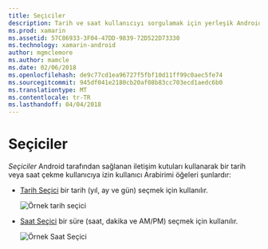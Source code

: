 ```yaml
---
title: Seçiciler
description: Tarih ve saat kullanıcıyı sorgulamak için yerleşik Android iletişim kutuları kullanma
ms.prod: xamarin
ms.assetid: 57C86933-3F04-47DD-9839-72D522D73330
ms.technology: xamarin-android
author: mgmclemore
ms.author: mamcle
ms.date: 02/06/2018
ms.openlocfilehash: de9c77cd1ea96727f5fbf10d11ff99c0aec5fe74
ms.sourcegitcommit: 945df041e2180cb20af08b83cc703ecd1aedc6b0
ms.translationtype: MT
ms.contentlocale: tr-TR
ms.lasthandoff: 04/04/2018
---
```

# <a name="pickers"></a>Seçiciler


*Seçiciler* Android tarafından sağlanan iletişim kutuları kullanarak bir tarih veya saat çekme kullanıcıya izin kullanıcı Arabirimi öğeleri şunlardır:

-   [Tarih Seçici](~/android/user-interface/controls/pickers/date-picker.md) bir tarih (yıl, ay ve gün) seçmek için kullanılır.

    ![Örnek tarih seçici](images/date-picker.png)

-   [Saat Seçici](~/android/user-interface/controls/pickers/time-picker.md) bir süre (saat, dakika ve AM/PM) seçmek için kullanılır.

    ![Örnek Saat Seçici](images/time-picker.png)
